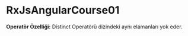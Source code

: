 # RxJsAngularCourse01

**Operatör Özelliği:** Distinct Operatörü dizindeki aynı elamanları yok eder.

